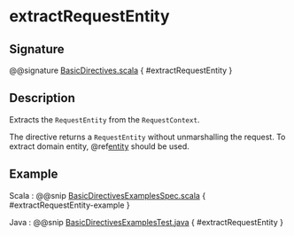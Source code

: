 # extractRequestEntity

## Signature

@@signature [BasicDirectives.scala]($akka-http$/akka-http/src/main/scala/akka/http/scaladsl/server/directives/BasicDirectives.scala) { #extractRequestEntity }

## Description

Extracts the `RequestEntity` from the `RequestContext`.

The directive returns a `RequestEntity` without unmarshalling the request. To extract domain entity,
@ref[entity](../marshalling-directives/entity.md) should be used.

## Example

Scala
:  @@snip [BasicDirectivesExamplesSpec.scala]($test$/scala/docs/http/scaladsl/server/directives/BasicDirectivesExamplesSpec.scala) { #extractRequestEntity-example }

Java
:  @@snip [BasicDirectivesExamplesTest.java]($test$/java/docs/http/javadsl/server/directives/BasicDirectivesExamplesTest.java) { #extractRequestEntity }
